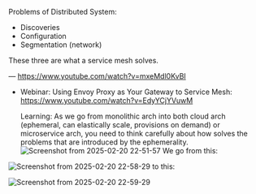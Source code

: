 Problems of Distributed System:
- Discoveries
- Configuration
- Segmentation (network)

These three are what a service mesh solves.

  — https://www.youtube.com/watch?v=mxeMdl0KvBI

- Webinar: Using Envoy Proxy as Your Gateway to Service Mesh: https://www.youtube.com/watch?v=EdyYCjYVuwM

  Learning:
  As we go from monolithic arch into both cloud arch (ephemeral, can elastically scale, provisions on demand) or microservice arch, you need to think carefully about how solves the problems that are introduced by the ephemerality.  
![Screenshot from 2025-02-20 22-51-57](https://github.com/user-attachments/assets/3029ab0c-4318-43cd-8a9e-961f26b5ae8f)
We go from this:

![Screenshot from 2025-02-20 22-58-29](https://github.com/user-attachments/assets/5a1b8870-70a3-498f-882c-1cf227ecba66)
to this:

![Screenshot from 2025-02-20 22-59-29](https://github.com/user-attachments/assets/ceea2690-714b-4d62-ac41-ab69c365a0e9)


  
